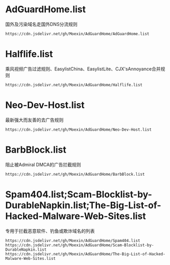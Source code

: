 # AdGuardHome.list

国外及污染域名走国外DNS分流规则

```
https://cdn.jsdelivr.net/gh/Moexin/AdGuardHome/AdGuardHome.list
```

# Halflife.list

乘风视频广告过滤规则、EasylistChina、EasylistLite、CJX'sAnnoyance合并规则

```
https://cdn.jsdelivr.net/gh/Moexin/AdGuardHome/Halflife.list
```

# Neo-Dev-Host.list

最新强大而友善的去广告规则

```
https://cdn.jsdelivr.net/gh/Moexin/AdGuardHome/Neo-Dev-Host.list
```

# BarbBlock.list

阻止被Admiral DMCA的广告拦截规则

```
https://cdn.jsdelivr.net/gh/Moexin/AdGuardHome/BarbBlock.list
```

# Spam404.list;Scam-Blocklist-by-DurableNapkin.list;The-Big-List-of-Hacked-Malware-Web-Sites.list

专用于拦截恶意软件、钓鱼或欺诈域名的列表

```
https://cdn.jsdelivr.net/gh/Moexin/AdGuardHome/Spam404.list
https://cdn.jsdelivr.net/gh/Moexin/AdGuardHome/Scam-Blocklist-by-DurableNapkin.list
https://cdn.jsdelivr.net/gh/Moexin/AdGuardHome/The-Big-List-of-Hacked-Malware-Web-Sites.list
```